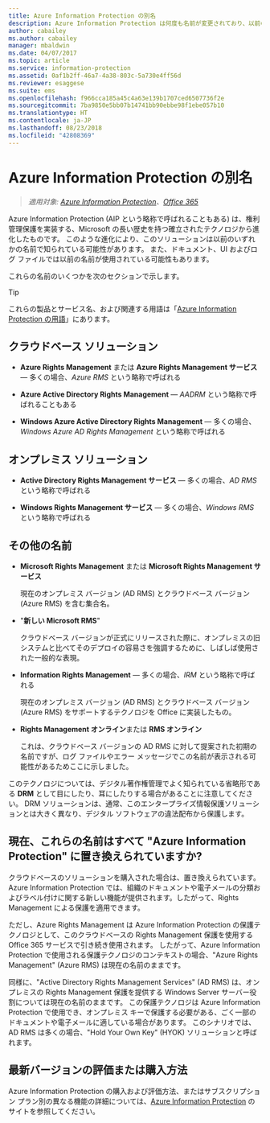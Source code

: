 ```yaml
---
title: Azure Information Protection の別名
description: Azure Information Protection は何度も名前が変更されており、以前の名前で知られている可能性があります。
author: cabailey
ms.author: cabailey
manager: mbaldwin
ms.date: 04/07/2017
ms.topic: article
ms.service: information-protection
ms.assetid: 0af1b2ff-46a7-4a38-803c-5a730e4ff56d
ms.reviewer: esaggese
ms.suite: ems
ms.openlocfilehash: f966cca185a45c4a63e139b1707ced6507736f2e
ms.sourcegitcommit: 7ba9850e5bb07b14741bb90ebbe98f1ebe057b10
ms.translationtype: HT
ms.contentlocale: ja-JP
ms.lasthandoff: 08/23/2018
ms.locfileid: "42808369"
---
```

# <a name="azure-information-protection---also-known-as-"></a>Azure Information Protection の別名

>*適用対象: [Azure Information Protection](https://azure.microsoft.com/pricing/details/information-protection)、[Office 365](http://download.microsoft.com/download/E/C/F/ECF42E71-4EC0-48FF-AA00-577AC14D5B5C/Azure_Information_Protection_licensing_datasheet_EN-US.pdf)*

Azure Information Protection (AIP という略称で呼ばれることもある) は、権利管理保護を実装する、Microsoft の長い歴史を持つ確立されたテクノロジから進化したものです。 このような進化により、このソリューションは以前のいずれかの名前で知られている可能性があります。 また、ドキュメント、UI およびログ ファイルでは以前の名前が使用されている可能性もあります。 

これらの名前のいくつかを次のセクションで示します。

> [!TIP]
> これらの製品とサービス名、および関連する用語は「[Azure Information Protection の用語](./terminology.md)」にあります。

## <a name="cloud-based-solutions"></a>クラウドベース ソリューション

- **Azure Rights Management** または **Azure Rights Management サービス** — 多くの場合、*Azure RMS* という略称で呼ばれる

- **Azure Active Directory Rights Management** — *AADRM* という略称で呼ばれることもある

- **Windows Azure Active Directory Rights Management** — 多くの場合、*Windows Azure AD Rights Management* という略称で呼ばれる

## <a name="on-premises-solutions"></a>オンプレミス ソリューション

- **Active Directory Rights Management サービス** — 多くの場合、*AD RMS* という略称で呼ばれる

- **Windows Rights Management サービス** — 多くの場合、*Windows RMS* という略称で呼ばれる

## <a name="other-names"></a>その他の名前

- **Microsoft Rights Management** または **Microsoft Rights Management サービス**
    
    現在のオンプレミス バージョン (AD RMS) とクラウドベース バージョン (Azure RMS) を含む集合名。

- "**新しい Microsoft RMS**"
    
    クラウドベース バージョンが正式にリリースされた際に、オンプレミスの旧システムと比べてそのデプロイの容易さを強調するために、しばしば使用された一般的な表現。

- **Information Rights Management** — 多くの場合、*IRM* という略称で呼ばれる
    
    現在のオンプレミス バージョン (AD RMS) とクラウドベース バージョン (Azure RMS) をサポートするテクノロジを Office に実装したもの。 

- **Rights Management オンライン**または **RMS オンライン**
    
    これは、クラウドベース バージョンの AD RMS に対して提案された初期の名前ですが、ログ ファイルやエラー メッセージでこの名前が表示される可能性があるためここに示しました。

このテクノロジについては、デジタル著作権管理でよく知られている省略形である **DRM** として目にしたり、耳にしたりする場合があることに注意してください。 DRM ソリューションは、通常、このエンタープライズ情報保護ソリューションとは大きく異なり、デジタル ソフトウェアの違法配布から保護します。 

## <a name="does-azure-information-protection-now-replace-all-these-names"></a>現在、これらの名前はすべて "Azure Information Protection" に置き換えられていますか?

クラウドベースのソリューションを購入された場合は、置き換えられています。 Azure Information Protection では、組織のドキュメントや電子メールの分類およびラベル付けに関する新しい機能が提供されます。したがって、Rights Management による保護を適用できます。 

ただし、Azure Rights Management は Azure Information Protection の保護テクノロジとして、このクラウドベースの Rights Management 保護を使用する Office 365 サービスで引き続き使用されます。 したがって、Azure Information Protection で使用される保護テクノロジのコンテキストの場合、"Azure Rights Management" (Azure RMS) は現在の名前のままです。

同様に、"Active Directory Rights Management Services" (AD RMS) は、オンプレミスの Rights Management 保護を提供する Windows Server サーバー役割については現在の名前のままです。 この保護テクノロジは Azure Information Protection で使用でき、オンプレミス キーで保護する必要がある、ごく一部のドキュメントや電子メールに適している場合があります。 このシナリオでは、AD RMS は多くの場合、"Hold Your Own Key" (HYOK) ソリューションと呼ばれます。

## <a name="how-to-evaluate-or-purchase-the-latest-version"></a>最新バージョンの評価または購入方法

Azure Information Protection の購入および評価方法、またはサブスクリプション プラン別の異なる機能の詳細については、[Azure Information Protection](https://www.microsoft.com/cloud-platform/azure-information-protection) のサイトを参照してください。
